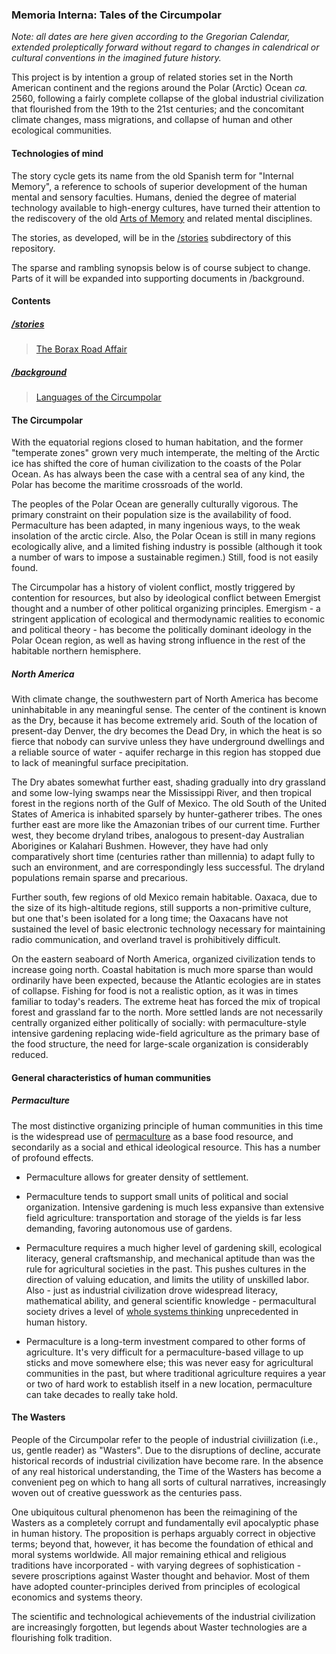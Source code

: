 ### Memoria Interna: Tales of the Circumpolar

_Note: all dates are here given according to the Gregorian Calendar, extended proleptically forward without regard to changes in calendrical or cultural conventions in the imagined future history._

This project is by intention a group of related stories set in the North American continent and the regions around the Polar (Arctic) Ocean _ca._ 2560, following a fairly complete collapse of the global industrial civilization that flourished from the 19th to the 21st centuries; and the concomitant climate changes, mass migrations, and collapse of human and other ecological communities.

#### Technologies of mind
The story cycle gets its name from the old Spanish term for "Internal Memory", a reference to schools of superior development of the human mental and sensory faculties. Humans, denied the degree of material technology available to high-energy cultures, have turned their attention to the rediscovery of the old [Arts of Memory](http://en.wikipedia.org/wiki/Art_of_memory) and related mental disciplines.

The stories, as developed, will be in the [/stories](./stories) subdirectory of this repository.

The sparse and rambling synopsis below is of course subject to change. Parts of it will be expanded into supporting documents in /background.

#### Contents
##### [/stories](./stories)
>[The Borax Road Affair](./stories/the-borax-road-affair)

##### [/background](./background)
>[Languages of the Circumpolar](./background/human_languages.md)


#### The Circumpolar
With the equatorial regions closed to human habitation, and the former "temperate zones" grown very much intemperate, the melting of the Arctic ice has shifted the core of human civilization to the coasts of the Polar Ocean. As has always been the case with a central sea of any kind, the Polar has become the maritime crossroads of the world. 

The peoples of the Polar Ocean are generally culturally vigorous. The primary constraint on their population size is the availability of food. Permaculture has been adapted, in many ingenious ways, to the weak insolation of the arctic circle. Also, the Polar Ocean is still in many regions ecologically alive, and a limited fishing industry is possible (although it took a number of wars to impose a sustainable regimen.) Still, food is not easily found.

The Circumpolar has a history of violent conflict, mostly triggered by contention for resources, but also by ideological conflict between Emergist thought and a number of other political organizing principles. Emergism - a stringent application of ecological and thermodynamic realities to economic and political theory - has become the politically dominant ideology in the Polar Ocean region, as well as having strong influence in the rest of the habitable northern hemisphere. 

##### North America
With climate change, the southwestern part of North America has become uninhabitable in any meaningful sense. The center of the continent is known as the Dry, because it has become extremely arid. South of the location of present-day Denver, the dry becomes the Dead Dry, in which the heat is so fierce that nobody can survive unless they have underground dwellings and a reliable source of water - aquifer recharge in this region has stopped due to lack of meaningful surface precipitation. 

The Dry abates somewhat further east, shading gradually into dry grassland and some low-lying swamps near the Mississippi River, and then tropical forest in the regions north of the Gulf of Mexico. The old South of the United States of America is inhabited sparsely by hunter-gatherer tribes. The ones further east are more like the Amazonian tribes of our current time. Further west, they become dryland tribes, analogous to present-day Australian Aborigines or Kalahari Bushmen. However, they have had only comparatively short time (centuries rather than millennia) to adapt fully to such an environment, and are correspondingly less successful. The dryland populations remain sparse and precarious.

Further south, few regions of old Mexico remain habitable. Oaxaca, due to the size of its high-altitude regions, still supports a non-primitive culture, but one that's been isolated for a long time; the Oaxacans have not sustained the level of basic electronic technology necessary for maintaining radio communication, and overland travel is prohibitively difficult.

On the eastern seaboard of North America, organized civilization tends to increase going north. Coastal habitation is much more sparse than would ordinarily have been expected, because the Atlantic ecologies are in states of collapse. Fishing for food is not a realistic option, as it was in times familiar to today's readers. The extreme heat has forced the mix of tropical forest and grassland far to the north. More settled lands are not necessarily centrally organized either politically of socially: with permaculture-style intensive gardening replacing wide-field agriculture as the primary base of the food structure, the need for large-scale organization is considerably reduced.


#### General characteristics of human communities

##### Permaculture
The most distinctive organizing principle of human communities in this time is the widespread use of [permaculture](http://en.wikipedia.org/wiki/Permaculture) as a base food resource, and secondarily as a social and ethical ideological resource. This has a number of profound effects.

* Permaculture allows for greater density of settlement.

* Permaculture tends to support small units of political and social organization. Intensive gardening is much less expansive than extensive field agriculture: transportation and storage of the yields is far less demanding, favoring autonomous use of gardens.

* Permaculture requires a much higher level of gardening skill, ecological literacy, general craftsmanship, and mechanical aptitude than was the rule for agricultural societies in the past. This pushes cultures in the direction of valuing education, and limits the utility of unskilled labor. Also - just as industrial civilization drove widespread literacy, mathematical ability, and general scientific knowledge - permacultural society drives a level of [whole systems thinking](http://en.wikipedia.org/wiki/Systems_thinking) unprecedented in human history.

* Permaculture is a long-term investment compared to other forms of agriculture. It's very difficult for a permaculture-based village to up sticks and move somewhere else; this was never easy for agricultural communities in the past, but where traditional agriculture requires a year or two of hard work to establish itself in a new location, permaculture can take decades to really take hold.


#### The Wasters
People of the Circumpolar refer to the people of industrial civiilization (i.e., us, gentle reader) as "Wasters". Due to the disruptions of decline, accurate historical records of industrial civilization have become rare. In the absence of any real historical understanding, the Time of the Wasters has become a convenient peg on which to hang all sorts of cultural narratives, increasingly woven out of creative guesswork as the centuries pass.

One ubiquitous cultural phenomenon has been the reimagining of the Wasters as a completely corrupt and fundamentally evil apocalyptic phase in human history. The proposition is perhaps arguably correct in objective terms; beyond that, however, it has become the foundation of ethical and moral systems worldwide. All major remaining ethical and religious traditions have incorporated - with varying degrees of sophistication - severe proscriptions against Waster thought and behavior. Most of them have adopted counter-principles derived from principles of ecological economics and systems theory.

The scientific and technological achievements of the industrial civilization are increasingly forgotten, but legends about Waster technologies are a flourishing folk tradition. 


